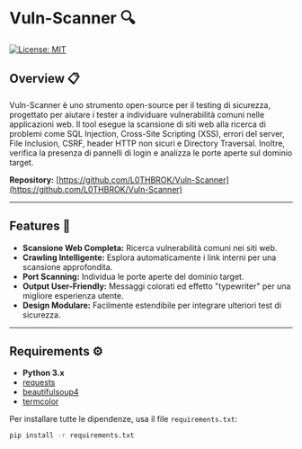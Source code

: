 # Vuln-Scanner 🔍

[![License: MIT](https://img.shields.io/badge/License-MIT-blue.svg)](LICENSE)

## Overview 📋

Vuln-Scanner è uno strumento open-source per il testing di sicurezza, progettato per aiutare i tester a individuare vulnerabilità comuni nelle applicazioni web. Il tool esegue la scansione di siti web alla ricerca di problemi come SQL Injection, Cross-Site Scripting (XSS), errori del server, File Inclusion, CSRF, header HTTP non sicuri e Directory Traversal. Inoltre, verifica la presenza di pannelli di login e analizza le porte aperte sul dominio target.

**Repository:** [https://github.com/L0THBROK/Vuln-Scanner](https://github.com/L0THBROK/Vuln-Scanner)

---

## Features 🚀

- **Scansione Web Completa:** Ricerca vulnerabilità comuni nei siti web.
- **Crawling Intelligente:** Esplora automaticamente i link interni per una scansione approfondita.
- **Port Scanning:** Individua le porte aperte del dominio target.
- **Output User-Friendly:** Messaggi colorati ed effetto "typewriter" per una migliore esperienza utente.
- **Design Modulare:** Facilmente estendibile per integrare ulteriori test di sicurezza.

---

## Requirements ⚙️

- **Python 3.x**
- [requests](https://pypi.org/project/requests/)
- [beautifulsoup4](https://pypi.org/project/beautifulsoup4/)
- [termcolor](https://pypi.org/project/termcolor/)

Per installare tutte le dipendenze, usa il file `requirements.txt`:

```bash
pip install -r requirements.txt